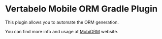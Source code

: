 # Vertabelo Mobile ORM Gradle Plugin

This plugin allows you to automate the ORM generation.

You can find more info and usage at [MobiORM] website.

   [MobiORM]: <http://www.mobiorm.com>

